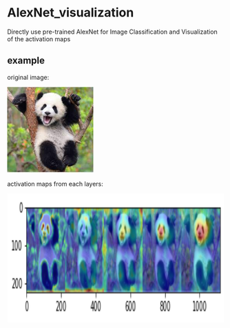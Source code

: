 # AlexNet_visualization
Directly use pre-trained AlexNet for Image Classification and Visualization of the activation maps

## example

original image:

<img src="alexnet_images/panda.jpg" width="200" height="200">

activation maps from each layers:

<img src="output.jpg" width="1000" height="300">
